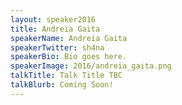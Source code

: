 ```yaml
---
layout: speaker2016
title: Andreia Gaita
speakerName: Andreia Gaita
speakerTwitter: sh4na
speakerBio: Bio goes here.
speakerImage: 2016/andreia_gaita.png
talkTitle: Talk Title TBC
talkBlurb: Coming Soon!
---
```

